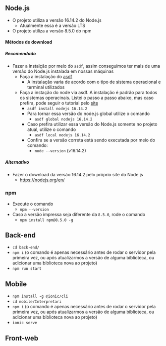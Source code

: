 ## Node.js

- O projeto utiliza a versão 16.14.2 do Node.js
    - Atualmente essa é a versão LTS
- O projeto utiliza a versão 8.5.0 do npm 

#### Métodos de download

##### Recomendado
- Fazer a instalção por meio do `asdf`, assim conseguimos ter mais de uma versão do Node.js instalada em nossas máquinas
    - Faça a instalação do [asdf](http://asdf-vm.com/guide/getting-started.html#core-installation-complete) 
        - A instalação varia de acordo com o tipo de sistema operacional e terminal utilizados 
    - Faça a instação do node via asdf. A instalação é padrão para todos os sistemas operacinais. Listei o passo a passo abaixo, mas caso prefira, pode seguir o tutorial pelo [site](https://github.com/asdf-vm/asdf-nodejs)
        - `asdf install nodejs 16.14.2`
        -  Para tornar essa versão do node.js global utilize o comando
            - `asdf global nodejs 16.14.2`  
        -  Caso prefira utilizar essa versão do Node.js somente no projeto atual, utilize o comando
            - `asdf local nodejs 16.14.2`  
        - Confira se a versão correta está sendo executada por meio do comando:
            - `node --version`  (v16.14.2) 
##### Alternativo
- Fazer o download da versão 16.14.2 pelo próprio site do Node.js 
    - https://nodejs.org/en/

### npm
- Execute o comando
    - `npm --version`
- Caso a versão impressa seja diferente da `8.5.0`, rode o comando
    - `npm install npm@8.5.0 -g` 

## Back-end

- `cd back-end/`
- `npm i` (o comando é apenas necessário antes de rodar o servidor pela primeira vez, ou após atualizarmos a versão de alguma biblioteca, ou adicionar uma biblioteca nova ao projeto)
- `npm run start`


## Mobile
- `npm install -g @ionic/cli`
- `cd mobile/Interpretari`
- `npm i` (o comando é apenas necessário antes de rodar o servidor pela primeira vez, ou após atualizarmos a versão de alguma biblioteca, ou adicionar uma biblioteca nova ao projeto)
- `ionic serve`

## Front-web
